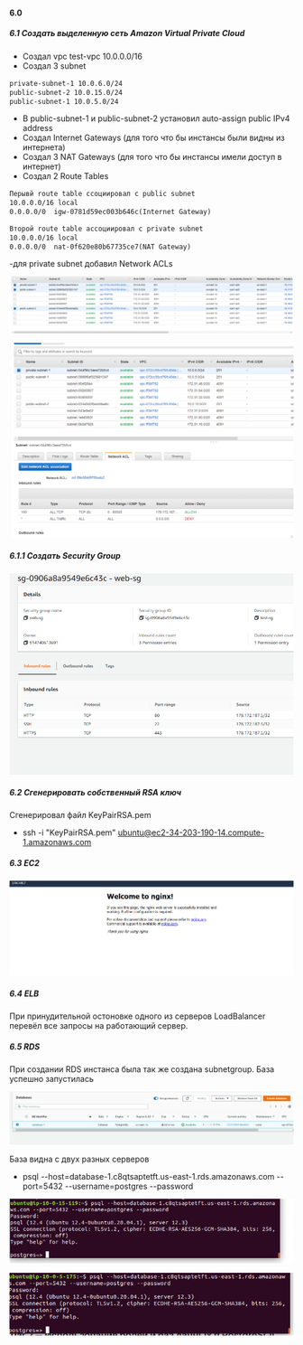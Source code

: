 ﻿#### 6.0 



##### 6.1 Создать выделенную сеть Amazon Virtual Private Cloud 

- Создал vpc test-vpc 10.0.0.0/16
- Создал 3 subnet 
``` 
private-subnet-1 10.0.6.0/24
public-subnet-2 10.0.15.0/24
public-subnet-1 10.0.5.0/24
```
- В public-subnet-1 и public-subnet-2 установил auto-assign public IPv4 address
- Создал Internet Gateways (для того что бы инстансы были видны из интернета) 
- Создал 3 NAT Gateways (для того что бы инстансы имели доступ в интернет)
- Создал 2 Route Tables
```
Перывй route table ссоциировал с public subnet
10.0.0.0/16 local
0.0.0.0/0  igw-0781d59ec003b646c(Internet Gateway)
```

```
Второй route table ассоциировал с private subnet
10.0.0.0/16 local
0.0.0.0/0  nat-0f620e80b67735ce7(NAT Gateway)
```

-для private subnet добавил Network ACLs


 ![Image alt](https://github.com/allin58/DevOps/blob/master/lab-6.0/1.PNG)  
            
 ![Image alt](https://github.com/allin58/DevOps/blob/master/lab-6.0/ACL.PNG) 


##### 6.1.1 Создать Security Group 

 ![Image alt](https://github.com/allin58/DevOps/blob/master/lab-6.0/sg.PNG) 


##### 6.2 Сгенерировать собственный RSA ключ 

Сгенерировал файл KeyPairRSA.pem
- ssh -i "KeyPairRSA.pem" ubuntu@ec2-34-203-190-14.compute-1.amazonaws.com


##### 6.3 EC2


 ![Image alt](https://github.com/allin58/DevOps/blob/master/lab-6.0/nginx.PNG) 

##### 6.4 ELB

При принудительной остоновке одного из серверов LoadBalancer перевёл все запросы на работающий сервер.

##### 6.5 RDS

При создании RDS инстанса была так же создана subnetgroup.
База успешно запустилась

 ![Image alt](https://github.com/allin58/DevOps/blob/master/lab-6.0/db.PNG) 


База видна с двух разных серверов
- psql --host=database-1.c8qtsaptetft.us-east-1.rds.amazonaws.com --port=5432 --username=postgres --password

 ![Image alt](https://github.com/allin58/DevOps/blob/master/lab-6.0/db2.PNG) 

 ![Image alt](https://github.com/allin58/DevOps/blob/master/lab-6.0/db3.PNG) 



